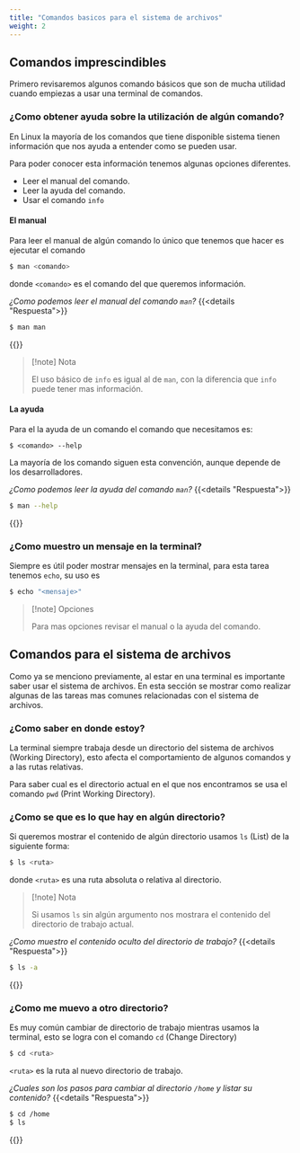```yaml
---
title: "Comandos basicos para el sistema de archivos"
weight: 2
---
```


## Comandos imprescindibles
Primero revisaremos algunos comando básicos que son de mucha utilidad cuando empiezas a usar una terminal de comandos.

### ¿Como obtener ayuda sobre la utilización de algún comando?
En Linux la mayoría de los comandos que tiene disponible sistema tienen información que nos ayuda a entender como se pueden usar.

Para poder conocer esta información tenemos algunas opciones diferentes.
* Leer el manual del comando.
* Leer la ayuda del comando.
* Usar el comando `info`

#### El manual
Para leer el manual de algún comando lo único que tenemos que hacer es ejecutar el comando 
``` bash
$ man <comando>  
```
donde `<comando>` es el comando del que queremos información.

*¿Como podemos leer el manual del comando `man`?*
{{<details "Respuesta">}}
```bash
$ man man
```
{{</details>}}
>[!note] Nota
>
>El uso básico de `info` es igual al de `man`, con la diferencia que `info` puede tener mas información.

#### La ayuda
Para el la ayuda de un comando el comando que necesitamos es:
```shell
$ <comando> --help
```

La mayoría de los comando siguen esta convención, aunque depende de los desarrolladores.

*¿Como podemos leer la ayuda del comando `man`?*
{{<details "Respuesta">}}
```bash
$ man --help
```
{{</details>}}

### ¿Como muestro un mensaje en la terminal?
Siempre es útil poder mostrar mensajes en la terminal, para esta tarea tenemos `echo`, su uso es 
``` bash
$ echo "<mensaje>"
```
>[!note] Opciones
>
 >Para mas opciones revisar el manual o la ayuda del comando.

## Comandos para el sistema de archivos

Como ya se menciono previamente, al estar en una terminal es importante saber usar el sistema de archivos. En esta sección se mostrar como realizar algunas de las tareas mas comunes relacionadas con el sistema de archivos.

### ¿Como saber en donde estoy?
La terminal siempre trabaja desde un directorio del sistema de archivos (Working Directory), esto afecta el comportamiento de algunos comandos y a las rutas relativas.

Para saber cual es el directorio actual en el que nos encontramos se usa el comando `pwd` (Print Working Directory).

### ¿Como se que es lo que hay en algún directorio?
Si queremos mostrar el contenido de algún directorio usamos `ls` (List) de la siguiente forma:
``` bash
$ ls <ruta>
```
donde `<ruta>` es una ruta absoluta o relativa al directorio.

>[!note] Nota
>
>Si usamos `ls` sin algún argumento nos mostrara el contenido del directorio de trabajo actual.

*¿Como muestro el contenido oculto del directorio de trabajo?*
{{<details "Respuesta">}}
```bash
$ ls -a 
```
{{</details>}}

### ¿Como me muevo a otro directorio?
Es muy común cambiar de directorio de trabajo mientras usamos la terminal, esto se logra con el comando `cd` (Change Directory)

```bash
$ cd <ruta>
```
`<ruta>` es la ruta al nuevo directorio de trabajo.

*¿Cuales son los pasos para cambiar al directorio `/home` y listar su contenido?*
{{<details "Respuesta">}}
```bash
$ cd /home
$ ls
```
{{</details>}}